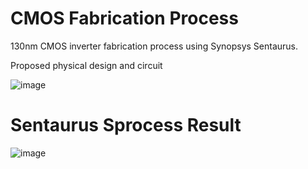 # CMOS Fabrication Process
130nm CMOS inverter fabrication process using Synopsys Sentaurus.

Proposed physical design and circuit

![image](https://github.com/AlaaTaha32/CMOS-Fabrication-Process/assets/154026967/f366454d-f958-48e8-bac7-8200a7791323)

# Sentaurus Sprocess Result
![image](https://github.com/AlaaTaha32/CMOS-Fabrication-Process/assets/154026967/3d38764c-0db9-4ce8-9b9b-3bbfbc4d5905)

